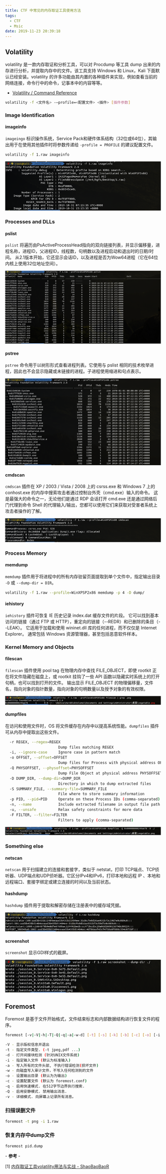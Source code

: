 ```yaml
---
title: CTF 中常见的内存取证工具使用方法
tags:
  - CTF
  - Msic
date: 2019-11-23 20:39:18
---
```


## Volatility

volatility 是一款内存取证和分析工具，可以对 Procdump 等工具 dump 出来的内存进行分析，并提取内存中的文件。该工具支持 Windows 和 Linux，Kali 下面默认已经安装。volatility 的许多功能由其内置的各种插件来实现，例如查看当前的网络连接，命令行中的命令，记事本中的内容等等。

- [Volatility / Command Reference](https://github.com/volatilityfoundation/volatility/wiki/Command-Reference)

```bash
volatility -f <文件名> -–profile=<配置文件> <插件> [插件参数] 
```

### Image Identification

#### imageinfo

`imageingo` 标识操作系统，Service Pack和硬件体系结构（32位或64位），其输出用于在使用其他插件时将参数传递给 `-profile = PROFILE` 的建议配置文件。

```bash
volatility -f 1.raw imageinfo
```

![](/assets/images/move/2019-11-23-20-50-03.png)

### Processes and DLLs

#### pslist

`pslist` 将遍历由PsActiveProcessHead指向的双向链接列表，并显示偏移量，进程名称，进程ID，父进程ID，线程数，句柄数以及进程启动和退出时的日期/时间。 从2.1版本开始，它还显示会话ID，以及进程是否为Wow64进程（它在64位内核上使用32位地址空间）。

![](/assets/images/move/2019-11-23-21-02-53.png)

#### pstree

`pstree` 命令用于以树形形式查看进程列表。它使用与 pslist 相同的技术枚举进程，因此也不会显示隐藏或未链接的进程。子进程使用缩进和句点表示。

![](/assets/images/move/2019-11-23-21-06-00.png)

#### cmdscan

`cmdscan` 插件在 XP / 2003 / Vista / 2008 上的 csrss.exe 和 Windows 7 上的 conhost.exe 的内存中搜索攻击者通过控制台外壳（cmd.exe）输入的命令。 这是最强大的命令之一，无论他们是通过 RDP 会话打开 cmd.exe 还是通过网络后门代理到命令 Shell 的代理输入/输出，您都可以使用它们来获取对受害者系统上攻击者操作的了解。

![](/assets/images/move/2019-11-23-21-10-45.png)


### Process Memory

#### memdump

`memdump` 插件用于将进程中的所有内存驻留页面提取到单个文件中，指定输出目录 `-D` 或 `--dump-dir = DIR`。

```bash
volatility -f 1.raw --profile=WinXPSP2x86 memdump -p 4 -D dump/
```

#### iehistory

`iehistory` 插件可恢复 IE 历史记录 index.dat 缓存文件的片段。 它可以找到基本访问的链接（通过 FTP 或 HTTP），重定向的链接（--REDR）和已删除的条目（--LEAK）。 它适用于加载和使用 wininet.dll 库的任何进程，而不仅仅是 Internet Explorer。 通常包括 Windows 资源管理器，甚至包括恶意软件样本。 


### Kernel Memory and Objects

#### filescan

`filescan` 插件使用 pool tag 在物理内存中查找 FILE_OBJECT，即使 rootkit 正在将文件隐藏在磁盘上，或 rootkit 挂钩了一些 API 函数以隐藏实时系统上的打开句柄，也可以找到打开的文件。 输出显示 FILE_OBJECT 的物理偏移量，文件名，指向对象的指针数量，指向对象的句柄数量以及授予对象的有效权限。

![](/assets/images/move/2019-11-23-21-24-36.png)

#### dumpfiles

在访问和使用文件时，OS 将文件缓存在内存中以提高系统性能。`dumpfiles` 插件可从内存中提取出这些文件。

```bash
  -r REGEX, --regex=REGEX
                        Dump files matching REGEX
  -i, --ignore-case     Ignore case in pattern match
  -o OFFSET, --offset=OFFSET
                        Dump files for Process with physical address OFFSET
  -Q PHYSOFFSET, --physoffset=PHYSOFFSET
                        Dump File Object at physical address PHYSOFFSET
  -D DUMP_DIR, --dump-dir=DUMP_DIR
                        Directory in which to dump extracted files
  -S SUMMARY_FILE, --summary-file=SUMMARY_FILE
                        File where to store summary information
  -p PID, --pid=PID     Operate on these Process IDs (comma-separated)
  -n, --name            Include extracted filename in output file path
  -u, --unsafe          Relax safety constraints for more data
  -F FILTER, --filter=FILTER
                        Filters to apply (comma-separated)
```

![](/assets/images/move/2019-11-23-21-29-48.png)




### Something else

#### netscan

`netscan` 用于扫描建立的连接和套接字，类似于 netstat，打印 TCP端点、TCP侦听器、UDP端点和UDP侦听器。它区分IPv4和IPv6，打印本地和远程 IP 、本地和远程端口、套接字绑定或建立连接的时间以及当前状态。

#### hashdump

`hashdump` 插件用于提取和解密存储在注册表中的缓存域凭据。

![](/assets/images/move/2019-11-23-20-57-03.png)

#### screenshot

`screenshot` 显示GDI样式的截屏。 

![](/assets/images/move/2019-11-23-20-52-01.png)

## Foremost

Foremost 是基于文件开始格式，文件结束标志和内部数据结构进行恢复文件的程序。

```bash
foremost [-v|-V|-h|-T|-Q|-q|-a|-w-d] [-t] [-s] [-k] [-b] [-c] [-o] [-i <file]
```
```bash
-V - 显示版权信息并退出
-t - 指定文件类型. (-t jpeg,pdf ...)
-d - 打开间接块检测 (针对UNIX文件系统)
-i - 指定输入文件 (默认为标准输入)
-a - 写入所有的文件头部, 不执行错误检测(损坏文件)
-w - 向磁盘写入审计文件，不写入任何检测到的文件
-o - 设置输出目录 (默认为为输出)
-c - 设置配置文件 (默认为 foremost.conf)
-q - 启用快速模式. 在512字节边界执行搜索.
-Q - 启用安静模式. 禁用输出消息.
-v - 详细模式. 向屏幕上记录所有消息。
```

### 扫描误删文件

```bash
foremost -t png -i 1.raw
```

### 恢复内存中dump文件

```
foremost pid.dump
```



\- **参考** \-

\[1\] [内存取证工具volatility用法与实战 - ShaoBaoBaoR](http://shaobaobaoer.cn/archives/693/memory-forensics-tool-volatility-usage-and-practice)

